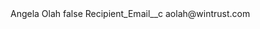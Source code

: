 <?xml version="1.0" encoding="UTF-8"?>
<CustomMetadata xmlns="http://soap.sforce.com/2006/04/metadata" xmlns:xsi="http://www.w3.org/2001/XMLSchema-instance" xmlns:xsd="http://www.w3.org/2001/XMLSchema">
    <label>Angela Olah</label>
    <protected>false</protected>
    <values>
        <field>Recipient_Email__c</field>
        <value xsi:type="xsd:string">aolah@wintrust.com</value>
    </values>
</CustomMetadata>
